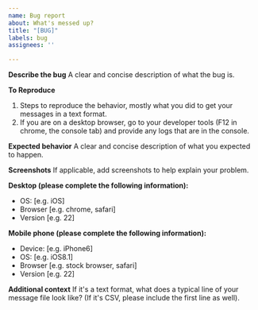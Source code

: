 ```yaml
---
name: Bug report
about: What's messed up?
title: "[BUG]"
labels: bug
assignees: ''

---
```


**Describe the bug**
A clear and concise description of what the bug is.

**To Reproduce**
1. Steps to reproduce the behavior, mostly what you did to get your messages in a text format.
2. If you are on a desktop browser, go to your developer tools (F12 in chrome, the console tab) and provide any logs that are in the console.

**Expected behavior**
A clear and concise description of what you expected to happen.

**Screenshots**
If applicable, add screenshots to help explain your problem.

**Desktop (please complete the following information):**
- OS: [e.g. iOS]
- Browser [e.g. chrome, safari]
- Version [e.g. 22]

**Mobile phone (please complete the following information):**
- Device: [e.g. iPhone6]
- OS: [e.g. iOS8.1]
- Browser [e.g. stock browser, safari]
- Version [e.g. 22]

**Additional context**
If it's a text format, what does a typical line of your message file look like? (If it's CSV, please include the first line as well).
